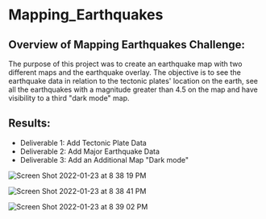 # Mapping_Earthquakes

## Overview of Mapping Earthquakes Challenge:

The purpose of this project was to create an earthquake map with two different maps and the earthquake overlay. The objective is to see the earthquake data in relation to the tectonic plates' location on the earth, see all the earthquakes with a magnitude greater than 4.5 on the map and have visibility to a third "dark mode" map. 

## Results: 
* Deliverable 1: Add Tectonic Plate Data 
* Deliverable 2: Add Major Earthquake Data 
* Deliverable 3: Add an Additional Map "Dark mode" 

![Screen Shot 2022-01-23 at 8 38 19 PM](https://user-images.githubusercontent.com/91925639/150708679-5738a0c7-f8cb-408d-ac23-e7dbb00c65e7.png)

![Screen Shot 2022-01-23 at 8 38 41 PM](https://user-images.githubusercontent.com/91925639/150708704-7360974c-f7c2-4028-8789-dd3d72322bfb.png)

![Screen Shot 2022-01-23 at 8 39 02 PM](https://user-images.githubusercontent.com/91925639/150708738-6bf77ed5-96a2-4b9a-a885-c1a014d507fb.png)
